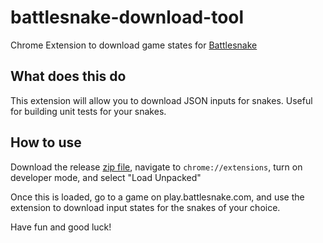 # battlesnake-download-tool
Chrome Extension to download game states for [Battlesnake](https://play.battlesnake.com)

## What does this do

This extension will allow you to download JSON inputs for snakes. Useful for building unit tests for your snakes.

## How to use

Download the release [zip file](https://github.com/EnderInvader/battlesnake-download-tool/releases), navigate to `chrome://extensions`, turn on developer mode, and select "Load Unpacked"

Once this is loaded, go to a game on play.battlesnake.com, and use the extension to download input states for the snakes of your choice.

Have fun and good luck!